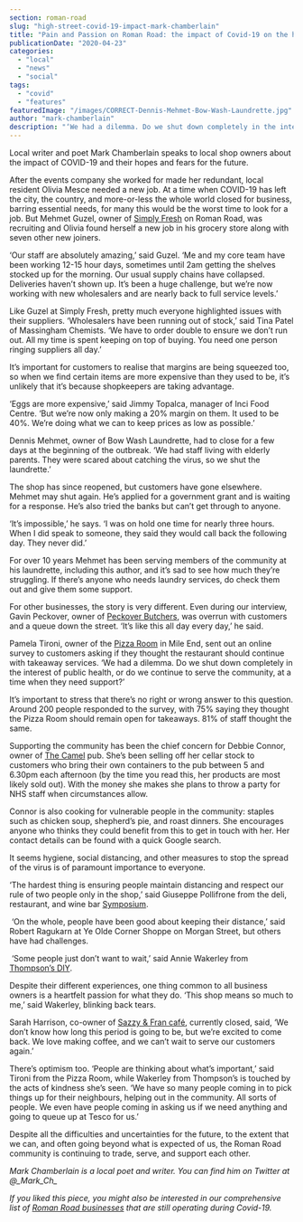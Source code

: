 ```yaml
---
section: roman-road
slug: "high-street-covid-19-impact-mark-chamberlain"
title: "Pain and Passion on Roman Road: the impact of Covid-19 on the high street"
publicationDate: "2020-04-23"
categories: 
  - "local"
  - "news"
  - "social"
tags: 
  - "covid"
  - "features"
featuredImage: "/images/CORRECT-Dennis-Mehmet-Bow-Wash-Laundrette.jpg"
author: "mark-chamberlain"
description: "‘We had a dilemma. Do we shut down completely in the interest of public health, or do we continue to serve the community, at a time when they need support?’"
---
```


Local writer and poet Mark Chamberlain speaks to local shop owners about the impact of COVID-19 and their hopes and fears for the future.

After the events company she worked for made her redundant, local resident Olivia Mesce needed a new job. At a time when COVID-19 has left the city, the country, and more-or-less the whole world closed for business, barring essential needs, for many this would be the worst time to look for a job. But Mehmet Guzel, owner of [Simply Fresh](https://romanroadlondon.com/simply-fresh-globe-town-mehmet-guzel-interview/) on Roman Road, was recruiting and Olivia found herself a new job in his grocery store along with seven other new joiners.

‘Our staff are absolutely amazing,’ said Guzel. ‘Me and my core team have been working 12-15 hour days, sometimes until 2am getting the shelves stocked up for the morning. Our usual supply chains have collapsed. Deliveries haven’t shown up. It’s been a huge challenge, but we’re now working with new wholesalers and are nearly back to full service levels.’

Like Guzel at Simply Fresh, pretty much everyone highlighted issues with their suppliers. ‘Wholesalers have been running out of stock,’ said Tina Patel of Massingham Chemists. ‘We have to order double to ensure we don’t run out. All my time is spent keeping on top of buying. You need one person ringing suppliers all day.’

It’s important for customers to realise that margins are being squeezed too, so when we find certain items are more expensive than they used to be, it’s unlikely that it’s because shopkeepers are taking advantage.

‘Eggs are more expensive,’ said Jimmy Topalca, manager of Inci Food Centre. ‘But we’re now only making a 20% margin on them. It used to be 40%. We’re doing what we can to keep prices as low as possible.’

Dennis Mehmet, owner of Bow Wash Laundrette, had to close for a few days at the beginning of the outbreak. ‘We had staff living with elderly parents. They were scared about catching the virus, so we shut the laundrette.’ 

The shop has since reopened, but customers have gone elsewhere. Mehmet may shut again. He’s applied for a government grant and is waiting for a response. He’s also tried the banks but can’t get through to anyone. 

‘It’s impossible,’ he says. ‘I was on hold one time for nearly three hours. When I did speak to someone, they said they would call back the following day. They never did.’

For over 10 years Mehmet has been serving members of the community at his laundrette, including this author, and it’s sad to see how much they’re struggling. If there’s anyone who needs laundry services, do check them out and give them some support. 

For other businesses, the story is very different. Even during our interview, Gavin Peckover, owner of [Peckover Butchers](https://romanroadlondon.com/peckover-butchers-roman-road-interview/), was overrun with customers and a queue down the street. ‘It’s like this all day every day,’ he said. 

Pamela Tironi, owner of the [Pizza Room](https://romanroadlondon.com/mile-end-the-pizza-room-vegan-food-review/) in Mile End, sent out an online survey to customers asking if they thought the restaurant should continue with takeaway services. ‘We had a dilemma. Do we shut down completely in the interest of public health, or do we continue to serve the community, at a time when they need support?’

It’s important to stress that there’s no right or wrong answer to this question. Around 200 people responded to the survey, with 75% saying they thought the Pizza Room should remain open for takeaways. 81% of staff thought the same.  

Supporting the community has been the chief concern for Debbie Connor, owner of [The Camel](https://romanroadlondon.com/best-local-pubs/) pub. She’s been selling off her cellar stock to customers who bring their own containers to the pub between 5 and 6.30pm each afternoon (by the time you read this, her products are most likely sold out). With the money she makes she plans to throw a party for NHS staff when circumstances allow. 

Connor is also cooking for vulnerable people in the community: staples such as chicken soup, shepherd’s pie, and roast dinners. She encourages anyone who thinks they could benefit from this to get in touch with her. Her contact details can be found with a quick Google search.

It seems hygiene, social distancing, and other measures to stop the spread of the virus is of paramount importance to everyone. 

‘The hardest thing is ensuring people maintain distancing and respect our rule of two people only in the shop,’ said Giuseppe Pollifrone from the deli, restaurant, and wine bar [Symposium](https://romanroadlondon.com/symposium-italian-restaurant-giuseppe-pollifrone-interview/).

 ‘On the whole, people have been good about keeping their distance,’ said Robert Ragukarn at Ye Olde Corner Shoppe on Morgan Street, but others have had challenges.

 ‘Some people just don’t want to wait,’ said Annie Wakerley from [Thompson’s DIY](https://romanroadlondon.com/thompsons-diy-store-bow/).

Despite their different experiences, one thing common to all business owners is a heartfelt passion for what they do. ‘This shop means so much to me,’ said Wakerley, blinking back tears. 

Sarah Harrison, co-owner of [Sazzy & Fran café](https://romanroadlondon.com/new-sazzy-and-fran-vegan-cafe/), currently closed, said, ‘We don’t know how long this period is going to be, but we’re excited to come back. We love making coffee, and we can’t wait to serve our customers again.’

There’s optimism too. ‘People are thinking about what’s important,’ said Tironi from the Pizza Room, while Wakerley from Thompson’s is touched by the acts of kindness she’s seen. ‘We have so many people coming in to pick things up for their neighbours, helping out in the community. All sorts of people. We even have people coming in asking us if we need anything and going to queue up at Tesco for us.’ 

Despite all the difficulties and uncertainties for the future, to the extent that we can, and often going beyond what is expected of us, the Roman Road community is continuing to trade, serve, and support each other.

_Mark Chamberlain is a local poet and writer. You can find him on Twitter at @\_Mark\_Ch\__

_If you liked this piece, you might also be interested in our comprehensive list of [Roman Road businesses](https://romanroadlondon.com/shops-open-for-business/) that are still operating during Covid-19._
